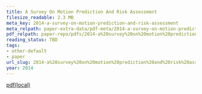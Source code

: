 ```yaml
---
title: A Survey On Motion Prediction And Risk Assessment
filesize_readable: 2.3 MB
meta_key: 2014-a-survey-on-motion-prediction-and-risk-assessment
meta_relpath: paper-extra-data/pdf-meta/2014-a-survey-on-motion-prediction-and-risk-assessment.yaml
pdf_relpath: paper-repo/pdfs/2014-a%20survey%20on%20motion%20prediction%20and%20risk%20assessment.pdf
reading_status: TBD
tags:
- other-default
- paper
url_slug: 2014-a%20survey%20on%20motion%20prediction%20and%20risk%20assessment
year: 2014
---
```


[pdf(local)](../../paper-repo/pdfs/2014-a%20survey%20on%20motion%20prediction%20and%20risk%20assessment.pdf)
